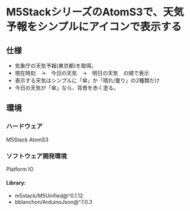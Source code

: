 # M5StackシリーズのAtomS3で、天気予報をシンプルにアイコンで表示する

## 仕様

- 気象庁の天気予報(東京都)を取得。
- 現在時刻　→　今日の天気　→　明日の天気　の順で表示
- 表示する天気はシンプルに「傘」か「晴れ/曇り」の2種類だけ
- 今日の天気が「傘」なら、背景を赤く塗る。

## 環境

### ハードウェア

M5Stack AtomS3

### ソフトウェア開発環境

Platform IO

#### Library:

- 	m5stack/M5Unified@^0.1.12
-	bblanchon/ArduinoJson@^7.0.3

